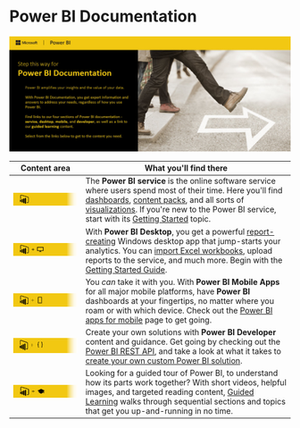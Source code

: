 ﻿<properties
   pageTitle="Power BI Documentation"
   description="Power BI Documentation"
   services="powerbi"
   documentationCenter=""
   authors="davidiseminger"
   manager="mblythe"
   backup=""
   editor=""
   tags=""
   qualityFocus="no"
   qualityDate=""/>

<tags
   ms.service="powerbi"
   ms.devlang="NA"
   ms.topic="article"
   ms.tgt_pltfrm="NA"
   ms.workload="powerbi"
   ms.date="08/03/2016"
   ms.author="davidi"/>

# Power BI Documentation

![](media/powerbi-landing-page/pbi-landing_01.jpg)

| **Content area** | **What you'll find there** |
|---|---|
|[![](media/powerbi-landing-page/pbi-landing_02.jpg)](powerbi-service-get-started.md)| The **Power BI service** is the online software service where users spend most of their time. Here you'll find [dashboards](powerbi-service-dashboards.md), [content packs](powerbi-content-packs-services.md), and all sorts of [visualizations](powerbi-service-visualizations-for-reports.md). If you're new to the Power BI service, start with its [Getting Started](powerbi-service-get-started.md) topic. |
|[![](media/powerbi-landing-page/pbi-landing_03.jpg)](powerbi-desktop-getting-started.md)| With **Power BI Desktop**, you get a powerful [report-creating](powerbi-desktop-report-view.md) Windows desktop app that jump-starts your analytics. You can [import Excel workbooks](powerbi-desktop-import-excel-workbooks.md), upload reports to the service, and much more. Begin with the [Getting Started Guide](powerbi-desktop-getting-started.md).|
|[![](media/powerbi-landing-page/pbi-landing_04.jpg)](powerbi-power-bi-apps-for-mobile-devices.md)| You *can* take it with you. With **Power BI Mobile Apps** for all major mobile platforms, have **Power BI** dashboards at your fingertips, no matter where you roam or with which device. Check out the [Power BI apps for mobile](powerbi-power-bi-apps-for-mobile-devices.md) page to get going.  |
|[![](media/powerbi-landing-page/pbi-landing_05.jpg)](powerbi-developer-overview-of-power-bi-rest-api.md)| Create your own solutions with **Power BI Developer** content and guidance. Get going by checking out the [Power BI REST API](powerbi-developer-overview-of-power-bi-rest-api.md), and take a look at what it takes to [create your own custom Power BI solution](powerbi-developer-what-you-need-to-create-an-app.md).|    
|[![](media/powerbi-landing-page/pbi-landing_06.jpg)](https://powerbi.microsoft.com/guided-learning/)| Looking for a guided tour of Power BI, to understand how its parts work together? With short videos, helpful images, and targeted reading content, [Guided Learning](https://powerbi.microsoft.com/en-us/guided-learning/) walks through sequential sections and topics that get you up-and-running in no time.|

